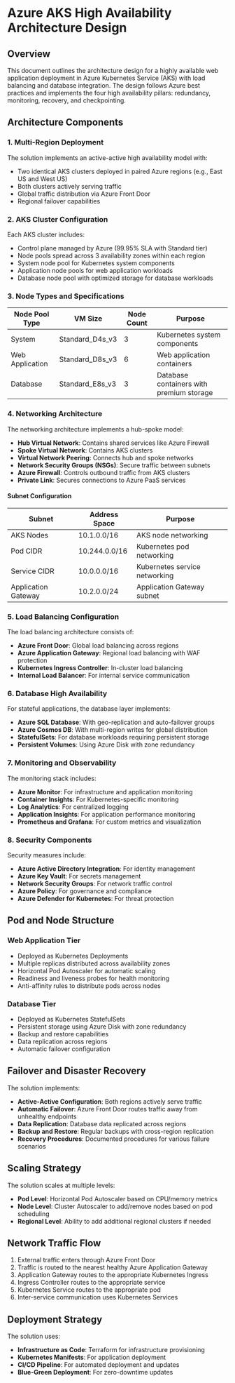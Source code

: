 # Azure AKS High Availability Architecture Design

## Overview

This document outlines the architecture design for a highly available web application deployment in Azure Kubernetes Service (AKS) with load balancing and database integration. The design follows Azure best practices and implements the four high availability pillars: redundancy, monitoring, recovery, and checkpointing.

## Architecture Components

### 1. Multi-Region Deployment

The solution implements an active-active high availability model with:

- Two identical AKS clusters deployed in paired Azure regions (e.g., East US and West US)
- Both clusters actively serving traffic
- Global traffic distribution via Azure Front Door
- Regional failover capabilities

### 2. AKS Cluster Configuration

Each AKS cluster includes:

- Control plane managed by Azure (99.95% SLA with Standard tier)
- Node pools spread across 3 availability zones within each region
- System node pool for Kubernetes system components
- Application node pools for web application workloads
- Database node pool with optimized storage for database workloads

### 3. Node Types and Specifications

| Node Pool Type | VM Size | Node Count | Purpose |
|----------------|---------|------------|---------|
| System | Standard_D4s_v3 | 3 | Kubernetes system components |
| Web Application | Standard_D8s_v3 | 6 | Web application containers |
| Database | Standard_E8s_v3 | 3 | Database containers with premium storage |

### 4. Networking Architecture

The networking architecture implements a hub-spoke model:

- **Hub Virtual Network**: Contains shared services like Azure Firewall
- **Spoke Virtual Network**: Contains AKS clusters
- **Virtual Network Peering**: Connects hub and spoke networks
- **Network Security Groups (NSGs)**: Secure traffic between subnets
- **Azure Firewall**: Controls outbound traffic from AKS clusters
- **Private Link**: Secures connections to Azure PaaS services

#### Subnet Configuration

| Subnet | Address Space | Purpose |
|--------|---------------|---------|
| AKS Nodes | 10.1.0.0/16 | AKS node networking |
| Pod CIDR | 10.244.0.0/16 | Kubernetes pod networking |
| Service CIDR | 10.0.0.0/16 | Kubernetes service networking |
| Application Gateway | 10.2.0.0/24 | Application Gateway subnet |

### 5. Load Balancing Configuration

The load balancing architecture consists of:

- **Azure Front Door**: Global load balancing across regions
- **Azure Application Gateway**: Regional load balancing with WAF protection
- **Kubernetes Ingress Controller**: In-cluster load balancing
- **Internal Load Balancer**: For internal service communication

### 6. Database High Availability

For stateful applications, the database layer implements:

- **Azure SQL Database**: With geo-replication and auto-failover groups
- **Azure Cosmos DB**: With multi-region writes for global distribution
- **StatefulSets**: For database workloads requiring persistent storage
- **Persistent Volumes**: Using Azure Disk with zone redundancy

### 7. Monitoring and Observability

The monitoring stack includes:

- **Azure Monitor**: For infrastructure and application monitoring
- **Container Insights**: For Kubernetes-specific monitoring
- **Log Analytics**: For centralized logging
- **Application Insights**: For application performance monitoring
- **Prometheus and Grafana**: For custom metrics and visualization

### 8. Security Components

Security measures include:

- **Azure Active Directory Integration**: For identity management
- **Azure Key Vault**: For secrets management
- **Network Security Groups**: For network traffic control
- **Azure Policy**: For governance and compliance
- **Azure Defender for Kubernetes**: For threat protection

## Pod and Node Structure

### Web Application Tier

- Deployed as Kubernetes Deployments
- Multiple replicas distributed across availability zones
- Horizontal Pod Autoscaler for automatic scaling
- Readiness and liveness probes for health monitoring
- Anti-affinity rules to distribute pods across nodes

### Database Tier

- Deployed as Kubernetes StatefulSets
- Persistent storage using Azure Disk with zone redundancy
- Backup and restore capabilities
- Data replication across regions
- Automatic failover configuration

## Failover and Disaster Recovery

The solution implements:

- **Active-Active Configuration**: Both regions actively serve traffic
- **Automatic Failover**: Azure Front Door routes traffic away from unhealthy endpoints
- **Data Replication**: Database data replicated across regions
- **Backup and Restore**: Regular backups with cross-region replication
- **Recovery Procedures**: Documented procedures for various failure scenarios

## Scaling Strategy

The solution scales at multiple levels:

- **Pod Level**: Horizontal Pod Autoscaler based on CPU/memory metrics
- **Node Level**: Cluster Autoscaler to add/remove nodes based on pod scheduling
- **Regional Level**: Ability to add additional regional clusters if needed

## Network Traffic Flow

1. External traffic enters through Azure Front Door
2. Traffic is routed to the nearest healthy Azure Application Gateway
3. Application Gateway routes to the appropriate Kubernetes Ingress
4. Ingress Controller routes to the appropriate service
5. Kubernetes Service routes to the appropriate pod
6. Inter-service communication uses Kubernetes Services

## Deployment Strategy

The solution uses:

- **Infrastructure as Code**: Terraform for infrastructure provisioning
- **Kubernetes Manifests**: For application deployment
- **CI/CD Pipeline**: For automated deployment and updates
- **Blue-Green Deployment**: For zero-downtime updates
